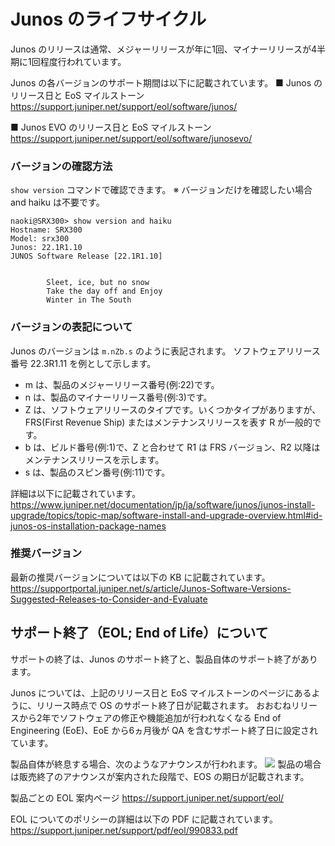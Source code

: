 # Junos のライフサイクル
Junos のリリースは通常、メジャーリリースが年に1回、マイナーリリースが4半期に1回程度行われています。

Junos の各バージョンのサポート期間は以下に記載されています。
■ Junos のリリース日と EoS マイルストーン
<a href="https://support.juniper.net/support/eol/software/junos/" target="_blank" rel="noopener noreferrer">https://support.juniper.net/support/eol/software/junos/</a>

■ Junos EVO のリリース日と EoS マイルストーン
<a href="https://support.juniper.net/support/eol/software/junosevo/" target="_blank" rel="noopener noreferrer">https://support.juniper.net/support/eol/software/junosevo/</a>

### バージョンの確認方法
`show version` コマンドで確認できます。 ※ バージョンだけを確認したい場合 and haiku は不要です。 
```
naoki@SRX300> show version and haiku
Hostname: SRX300
Model: srx300
Junos: 22.1R1.10
JUNOS Software Release [22.1R1.10]


        Sleet, ice, but no snow
        Take the day off and Enjoy
        Winter in The South
```

### バージョンの表記について
Junos のバージョンは `m.nZb.s` のように表記されます。
ソフトウェアリリース番号 22.3R1.11 を例として示します。

- m は、製品のメジャーリリース番号(例:22)です。
- n は、製品のマイナーリリース番号(例:3)です。
- Z は、ソフトウェアリリースのタイプです。いくつかタイプがありますが、FRS(First Revenue Ship) またはメンテナンスリリースを表す R が一般的です。
- b は、ビルド番号(例:1)で、Z と合わせて R1 は FRS バージョン、R2 以降はメンテナンスリリースを示します。
- s は、製品のスピン番号(例:11)です。

詳細は以下に記載されています。
<a href="https://www.juniper.net/documentation/jp/ja/software/junos/junos-install-upgrade/topics/topic-map/software-install-and-upgrade-overview.html#id-junos-os-installation-package-names" target="_blank" rel="noopener noreferrer">https://www.juniper.net/documentation/jp/ja/software/junos/junos-install-upgrade/topics/topic-map/software-install-and-upgrade-overview.html#id-junos-os-installation-package-names</a>

### 推奨バージョン
最新の推奨バージョンについては以下の KB に記載されています。
<a href="https://supportportal.juniper.net/s/article/Junos-Software-Versions-Suggested-Releases-to-Consider-and-Evaluate" target="_blank" rel="noopener noreferrer">https://supportportal.juniper.net/s/article/Junos-Software-Versions-Suggested-Releases-to-Consider-and-Evaluate</a>

## サポート終了（EOL; End of Life）について
サポートの終了は、Junos のサポート終了と、製品自体のサポート終了があります。

Junos については、上記のリリース日と EoS マイルストーンのページにあるように、リリース時点で OS のサポート終了日が記載されます。
おおむねリリースから2年でソフトウェアの修正や機能追加が行われなくなる End of Engineering (EoE)、EoE から6ヵ月後が QA を含むサポート終了日に設定されています。

製品自体が終息する場合、次のようなアナウンスが行われます。
![](https://publicmediastore.blob.core.windows.net/photo/junos/eol-sample.png)
製品の場合は販売終了のアナウンスが案内された段階で、EOS の期日が記載されます。

製品ごとの EOL 案内ページ
<a href="https://support.juniper.net/support/eol/" target="_blank" rel="noopener noreferrer">https://support.juniper.net/support/eol/</a>

EOL についてのポリシーの詳細は以下の PDF に記載されています。
<a href="https://support.juniper.net/support/pdf/eol/990833.pdf" target="_blank" rel="noopener noreferrer">https://support.juniper.net/support/pdf/eol/990833.pdf</a>

